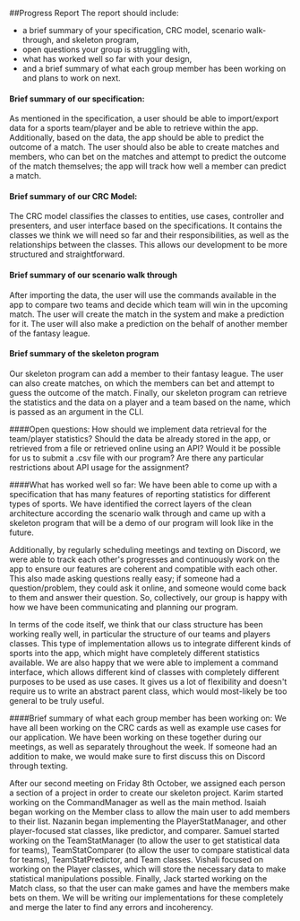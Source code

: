 ##Progress Report
The report should include:

* a brief summary of your specification, CRC model, scenario walk-through, and skeleton program,
* open questions your group is struggling with,
* what has worked well so far with your design,
* and a brief summary of what each group member has been working on and plans to work on next.

#### Brief summary of our specification:
As mentioned in the specification, a user should be able to import/export data for a sports team/player
and be able to retrieve within the app. Additionally, based on the data, the app should be able to 
predict the outcome of a match. The user should also be able to create matches and members, who 
can bet on the matches and attempt to predict the outcome of the match themselves; the app will track
how well a member can predict a match.

#### Brief summary of our CRC Model:
The CRC model classifies the classes to entities, use cases, controller and presenters, and user interface based
on the specifications. It contains the classes we think we will need so far and their responsibilities, as well as the 
relationships between the classes. This allows our development to be more structured and straightforward.

#### Brief summary of our scenario walk through
After importing the data, the user will use the commands available in the app to compare two teams and decide which team
will win in the upcoming match. The user will create the match in the system and make a prediction for it. The user
will also make a prediction on the behalf of another member of the fantasy league. 

#### Brief summary of the skeleton program
Our skeleton program can add a member to their fantasy league. The user can also create matches, on which the members
can bet and attempt to guess the outcome of the match. Finally, our skeleton program can retrieve the statistics and the
data on a player and a team based on the name, which is passed as an argument in the CLI. 


####Open questions: 
How should we implement data retrieval for the team/player statistics? Should the data be already stored in the app, 
or retrieved from a file or retrieved online using an API?
Would it be possible for us to submit a .csv file with our program? Are there any particular restrictions about API
usage for the assignment?


####What has worked well so far: 
We have been able to come up with a specification that has many features
of reporting statistics for different types of sports. We have identified
the correct layers of the clean architecture according the scenario walk through and
came up with a skeleton program that will be a demo of our program will
look like in the future.

Additionally, by regularly scheduling meetings and texting on Discord, we were able to track each other's progresses
and continuously work on the app to ensure our features are coherent and compatible with each other. This also made
asking questions really easy; if someone had a question/problem, they could ask it online, and someone would come
back to them and answer their question. So, collectively, our group is happy with how we have been communicating and 
planning our program. 

In terms of the code itself, we think that our class structure has been working really well, in particular the structure
of our teams and players classes. This type of implementation allows us to integrate different kinds of sports into the
app, which might have completely different statistics available. We are also happy that we were able to implement a
command interface, which allows different kind of classes with completely different purposes to be used as use cases.
It gives us a lot of flexibility and doesn't require us to write an abstract parent class, which would most-likely be
too general to be truly useful. 

####Brief summary of what each group member has been working on: 
We have all been working on the CRC cards as well as example use cases
for our application. We have been working on these together during our
meetings, as well as separately throughout the week. If someone had an
addition to make, we would make sure to first discuss this on Discord
through texting.

After our second meeting on Friday 8th October, we assigned each person
a section of a project in order to create our skeleton project.
Karim started working on the CommandManager as well as the main method.
Isaiah began working on the Member class to allow the main user to add
members to their list. Nazanin began implementing the PlayerStatManager,
and other player-focused stat classes, like predictor, and comparer.
Samuel started working on the TeamStatManager (to allow the user to
get statistical data for teams), TeamStatComparer (to allow the user
to compare statistical data for teams), TeamStatPredictor, and Team
classes. Vishali focused on working on the Player classes,
which will store the necessary data to make statistical
manipulations possible. Finally, Jack started working on the Match class,
so that the user can make games and have the members make bets on them.
We will be writing our implementations for these completely and merge the later
to find any errors and incoherency.
